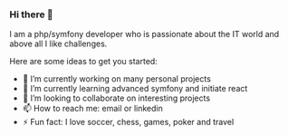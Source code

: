 ### Hi there 👋

I am a php/symfony developer who is passionate about the IT world and above all I like challenges.

Here are some ideas to get you started:

- 🔭 I’m currently working on many personal projects
- 🌱 I’m currently learning advanced symfony and initiate react
- 👯 I’m looking to collaborate on interesting projects
- 📫 How to reach me: email or linkedin
- ⚡ Fun fact: I love soccer, chess, games, poker and travel
